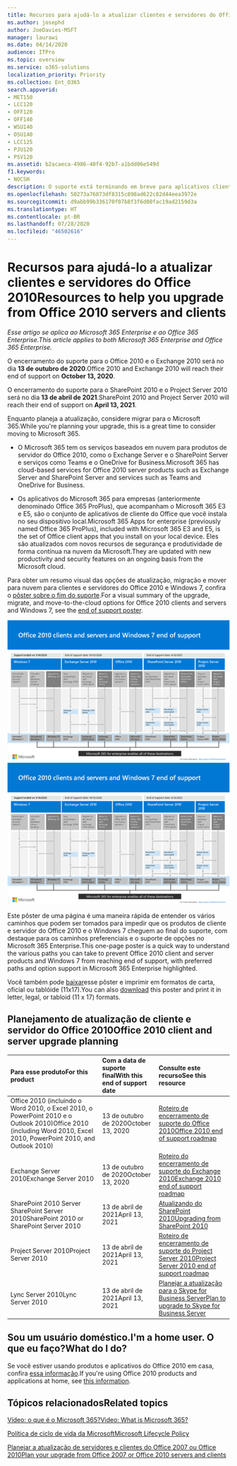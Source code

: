 ```yaml
---
title: Recursos para ajudá-lo a atualizar clientes e servidores do Office 2010
ms.author: josephd
author: JoeDavies-MSFT
manager: laurawi
ms.date: 04/14/2020
audience: ITPro
ms.topic: overview
ms.service: o365-solutions
localization_priority: Priority
ms.collection: Ent_O365
search.appverid:
- MET150
- LCC120
- OFF120
- OFF140
- WSU140
- OSU140
- LCC125
- PJU120
- PSV120
ms.assetid: b2acaeca-4986-40f4-92b7-a1bdd06e549d
f1.keywords:
- NOCSH
description: O suporte está terminando em breve para aplicativos clientes e servidores do Office 2010, e acordos de suporte personalizado já não estão disponíveis. Use este artigo para começar a planejar sua atualização agora mesmo.
ms.openlocfilehash: 50273a76873df8315c898ad622c82d44eea3972e
ms.sourcegitcommit: d9abb99b336170f07b8f3f6d00fac19ad2159d3a
ms.translationtype: HT
ms.contentlocale: pt-BR
ms.lasthandoff: 07/28/2020
ms.locfileid: "46502616"
---
```

# <a name="resources-to-help-you-upgrade-from-office-2010-servers-and-clients"></a><span data-ttu-id="3a72f-104">Recursos para ajudá-lo a atualizar clientes e servidores do Office 2010</span><span class="sxs-lookup"><span data-stu-id="3a72f-104">Resources to help you upgrade from Office 2010 servers and clients</span></span>

<span data-ttu-id="3a72f-105">*Esse artigo se aplica ao Microsoft 365 Enterprise e ao Office 365 Enterprise.*</span><span class="sxs-lookup"><span data-stu-id="3a72f-105">*This article applies to both Microsoft 365 Enterprise and Office 365 Enterprise.*</span></span>

<span data-ttu-id="3a72f-106">O encerramento do suporte para o Office 2010 e o Exchange 2010 será no dia **13 de outubro de 2020**.</span><span class="sxs-lookup"><span data-stu-id="3a72f-106">Office 2010 and Exchange 2010 will reach their end of support on **October 13, 2020**.</span></span> 

<span data-ttu-id="3a72f-107">O encerramento do suporte para o SharePoint 2010 e o Project Server 2010 será no dia **13 de abril de 2021**.</span><span class="sxs-lookup"><span data-stu-id="3a72f-107">SharePoint 2010 and Project Server 2010 will reach their end of support on **April 13, 2021**.</span></span>

<span data-ttu-id="3a72f-108">Enquanto planeja a atualização, considere migrar para o Microsoft 365.</span><span class="sxs-lookup"><span data-stu-id="3a72f-108">While you're planning your upgrade, this is a great time to consider moving to Microsoft 365.</span></span> 

- <span data-ttu-id="3a72f-109">O Microsoft 365 tem os serviços baseados em nuvem para produtos de servidor do Office 2010, como o Exchange Server e o SharePoint Server e serviços como Teams e o OneDrive for Business.</span><span class="sxs-lookup"><span data-stu-id="3a72f-109">Microsoft 365 has cloud-based services for Office 2010 server products such as Exchange Server and SharePoint Server and services such as Teams and OneDrive for Business.</span></span> 

- <span data-ttu-id="3a72f-110">Os aplicativos do Microsoft 365 para empresas (anteriormente denominado Office 365 ProPlus), que acompanham o Microsoft 365 E3 e E5, são o conjunto de aplicativos de cliente do Office que você instala no seu dispositivo local.</span><span class="sxs-lookup"><span data-stu-id="3a72f-110">Microsoft 365 Apps for enterprise (previously named Office 365 ProPlus), included with Microsoft 365 E3 and E5, is the set of Office client apps that you install on your local device.</span></span> <span data-ttu-id="3a72f-111">Eles são atualizados com novos recursos de segurança e produtividade de forma contínua na nuvem da Microsoft.</span><span class="sxs-lookup"><span data-stu-id="3a72f-111">They are updated with new productivity and security features on an ongoing basis from the Microsoft cloud.</span></span>

<span data-ttu-id="3a72f-112">Para obter um resumo visual das opções de atualização, migração e mover para nuvem para clientes e servidores do Office 2010 e Windows 7, confira o [pôster sobre o fim do suporte](./downloads/Office2010Windows7EndOfSupport.pdf).</span><span class="sxs-lookup"><span data-stu-id="3a72f-112">For a visual summary of the upgrade, migrate, and move-to-the-cloud options for Office 2010 clients and servers and Windows 7, see the [end of support poster](./downloads/Office2010Windows7EndOfSupport.pdf).</span></span>

<span data-ttu-id="3a72f-113">[![Imagem do pôster sobre o fim do suporte para clientes e servidores do Office 2010 e do Windows 7](./media/upgrade-from-office-2010-servers-and-products/office2010-windows7-end-of-support.png)](./downloads/Office2010Windows7EndOfSupport.pdf)</span><span class="sxs-lookup"><span data-stu-id="3a72f-113">[![Image for the end of support for Office 2010 clients and servers and Windows 7 poster](./media/upgrade-from-office-2010-servers-and-products/office2010-windows7-end-of-support.png)](./downloads/Office2010Windows7EndOfSupport.pdf)</span></span>

<span data-ttu-id="3a72f-114">Este pôster de uma página é uma maneira rápida de entender os vários caminhos que podem ser tomados para impedir que os produtos de cliente e servidor do Office 2010 e o Windows 7 cheguem ao final do suporte, com destaque para os caminhos preferenciais e o suporte de opções no Microsoft 365 Enterprise.</span><span class="sxs-lookup"><span data-stu-id="3a72f-114">This one-page poster is a quick way to understand the various paths you can take to prevent Office 2010 client and server products and Windows 7 from reaching end of support, with preferred paths and option support in Microsoft 365 Enterprise highlighted.</span></span>

<span data-ttu-id="3a72f-115">Você também pode [baixar](https://github.com/MicrosoftDocs/microsoft-365-docs/raw/public/microsoft-365/media/migration-microsoft-365-enterprise-workload/Office2010Windows7EndOfSupport.pdf)esse pôster e imprimir em formatos de carta, oficial ou tablóide (11x17).</span><span class="sxs-lookup"><span data-stu-id="3a72f-115">You can also [download](https://github.com/MicrosoftDocs/microsoft-365-docs/raw/public/microsoft-365/media/migration-microsoft-365-enterprise-workload/Office2010Windows7EndOfSupport.pdf) this poster and print it in letter, legal, or tabloid (11 x 17) formats.</span></span>
      
## <a name="office-2010-client-and-server-upgrade-planning"></a><span data-ttu-id="3a72f-116">Planejamento de atualização de cliente e servidor do Office 2010</span><span class="sxs-lookup"><span data-stu-id="3a72f-116">Office 2010 client and server upgrade planning</span></span>
  
|<span data-ttu-id="3a72f-117">**Para esse produto**</span><span class="sxs-lookup"><span data-stu-id="3a72f-117">**For this product**</span></span>|<span data-ttu-id="3a72f-118">**Com a data de suporte final**</span><span class="sxs-lookup"><span data-stu-id="3a72f-118">**With this end of support date**</span></span>|<span data-ttu-id="3a72f-119">**Consulte este recurso**</span><span class="sxs-lookup"><span data-stu-id="3a72f-119">**See this resource**</span></span>|
|:-----|:-----|:-----|
|<span data-ttu-id="3a72f-120">Office 2010 (incluindo o Word 2010, o Excel 2010, o PowerPoint 2010 e o Outlook 2010)</span><span class="sxs-lookup"><span data-stu-id="3a72f-120">Office 2010 (including Word 2010, Excel 2010, PowerPoint 2010, and Outlook 2010)</span></span>  <br/> | <span data-ttu-id="3a72f-121">13 de outubro de 2020</span><span class="sxs-lookup"><span data-stu-id="3a72f-121">October 13, 2020</span></span> |[<span data-ttu-id="3a72f-122">Roteiro de encerramento de suporte do Office 2010</span><span class="sxs-lookup"><span data-stu-id="3a72f-122">Office 2010 end of support roadmap</span></span>](https://docs.microsoft.com/DeployOffice/office-2010-end-support-roadmap) <br/> |
|<span data-ttu-id="3a72f-123">Exchange Server 2010</span><span class="sxs-lookup"><span data-stu-id="3a72f-123">Exchange Server 2010</span></span>  <br/> | <span data-ttu-id="3a72f-124">13 de outubro de 2020</span><span class="sxs-lookup"><span data-stu-id="3a72f-124">October 13, 2020</span></span>  |[<span data-ttu-id="3a72f-125">Roteiro do encerramento de suporte do Exchange 2010</span><span class="sxs-lookup"><span data-stu-id="3a72f-125">Exchange 2010 end of support roadmap</span></span>](exchange-2010-end-of-support.md) <br/> |
|<span data-ttu-id="3a72f-126">SharePoint 2010 Server SharePoint Server 2010</span><span class="sxs-lookup"><span data-stu-id="3a72f-126">SharePoint 2010 or SharePoint Server 2010</span></span>  <br/> | <span data-ttu-id="3a72f-127">13 de abril de 2021</span><span class="sxs-lookup"><span data-stu-id="3a72f-127">April 13, 2021</span></span> |[<span data-ttu-id="3a72f-128">Atualizando do SharePoint 2010</span><span class="sxs-lookup"><span data-stu-id="3a72f-128">Upgrading from SharePoint 2010</span></span>](upgrade-from-sharepoint-2010.md) <br/> |
|<span data-ttu-id="3a72f-129">Project Server 2010</span><span class="sxs-lookup"><span data-stu-id="3a72f-129">Project Server 2010</span></span> <br/> | <span data-ttu-id="3a72f-130">13 de abril de 2021</span><span class="sxs-lookup"><span data-stu-id="3a72f-130">April 13, 2021</span></span> | [<span data-ttu-id="3a72f-131">Roteiro de encerramento de suporte do Project Server 2010</span><span class="sxs-lookup"><span data-stu-id="3a72f-131">Project Server 2010 end of support roadmap</span></span>](project-server-2010-end-of-support.md) <br/> |
|<span data-ttu-id="3a72f-132">Lync Server 2010</span><span class="sxs-lookup"><span data-stu-id="3a72f-132">Lync Server 2010</span></span> <br/> | <span data-ttu-id="3a72f-133">13 de abril de 2021</span><span class="sxs-lookup"><span data-stu-id="3a72f-133">April 13, 2021</span></span> | [<span data-ttu-id="3a72f-134">Planejar a atualização para o Skype for Business Server</span><span class="sxs-lookup"><span data-stu-id="3a72f-134">Plan to upgrade to Skype for Business Server</span></span>](https://docs.microsoft.com/skypeforbusiness/plan-your-deployment/upgrade) <br/> |
    
## <a name="im-a-home-user-what-do-i-do"></a><span data-ttu-id="3a72f-135">Sou um usuário doméstico.</span><span class="sxs-lookup"><span data-stu-id="3a72f-135">I'm a home user.</span></span> <span data-ttu-id="3a72f-136">O que eu faço?</span><span class="sxs-lookup"><span data-stu-id="3a72f-136">What do I do?</span></span>

<span data-ttu-id="3a72f-137">Se você estiver usando produtos e aplicativos do Office 2010 em casa, confira [essa informação](plan-upgrade-previous-versions-office.md#im-a-home-user-what-do-i-do).</span><span class="sxs-lookup"><span data-stu-id="3a72f-137">If you're using Office 2010 products and applications at home, see [this information](plan-upgrade-previous-versions-office.md#im-a-home-user-what-do-i-do).</span></span>

## <a name="related-topics"></a><span data-ttu-id="3a72f-138">Tópicos relacionados</span><span class="sxs-lookup"><span data-stu-id="3a72f-138">Related topics</span></span>

[<span data-ttu-id="3a72f-139">Vídeo: o que é o Microsoft 365?</span><span class="sxs-lookup"><span data-stu-id="3a72f-139">Video: What is Microsoft 365?</span></span>](https://support.office.com/article/847caf12-2589-452c-8aca-1c009797678b.aspx)
  
[<span data-ttu-id="3a72f-140">Política de ciclo de vida da Microsoft</span><span class="sxs-lookup"><span data-stu-id="3a72f-140">Microsoft Lifecycle Policy</span></span>](https://go.microsoft.com/fwlink/?linkid=865200)

[<span data-ttu-id="3a72f-141">Planejar a atualização de servidores e clientes do Office 2007 ou Office 2010</span><span class="sxs-lookup"><span data-stu-id="3a72f-141">Plan your upgrade from Office 2007 or Office 2010 servers and clients</span></span>](plan-upgrade-previous-versions-office.md)

